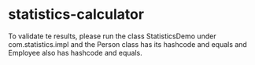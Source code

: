 # statistics-calculator
To validate te results, please run the class StatisticsDemo under com.statistics.impl and the Person class has its hashcode and equals and Employee also has hashcode and equals.
